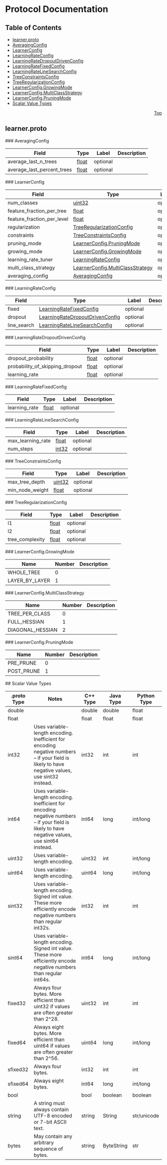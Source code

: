 # Protocol Documentation
<a name="top"/>

## Table of Contents
* [learner.proto](#learner.proto)
 * [AveragingConfig](#tensorflow.boosted_trees.learner.AveragingConfig)
 * [LearnerConfig](#tensorflow.boosted_trees.learner.LearnerConfig)
 * [LearningRateConfig](#tensorflow.boosted_trees.learner.LearningRateConfig)
 * [LearningRateDropoutDrivenConfig](#tensorflow.boosted_trees.learner.LearningRateDropoutDrivenConfig)
 * [LearningRateFixedConfig](#tensorflow.boosted_trees.learner.LearningRateFixedConfig)
 * [LearningRateLineSearchConfig](#tensorflow.boosted_trees.learner.LearningRateLineSearchConfig)
 * [TreeConstraintsConfig](#tensorflow.boosted_trees.learner.TreeConstraintsConfig)
 * [TreeRegularizationConfig](#tensorflow.boosted_trees.learner.TreeRegularizationConfig)
 * [LearnerConfig.GrowingMode](#tensorflow.boosted_trees.learner.LearnerConfig.GrowingMode)
 * [LearnerConfig.MultiClassStrategy](#tensorflow.boosted_trees.learner.LearnerConfig.MultiClassStrategy)
 * [LearnerConfig.PruningMode](#tensorflow.boosted_trees.learner.LearnerConfig.PruningMode)
* [Scalar Value Types](#scalar-value-types)

<a name="learner.proto"/>
<p align="right"><a href="#top">Top</a></p>

## learner.proto



<a name="tensorflow.boosted_trees.learner.AveragingConfig"/>
### AveragingConfig


| Field | Type | Label | Description |
| ----- | ---- | ----- | ----------- |
| average_last_n_trees | [float](#float) | optional |  |
| average_last_percent_trees | [float](#float) | optional |  |


<a name="tensorflow.boosted_trees.learner.LearnerConfig"/>
### LearnerConfig


| Field | Type | Label | Description |
| ----- | ---- | ----- | ----------- |
| num_classes | [uint32](#uint32) | optional |  |
| feature_fraction_per_tree | [float](#float) | optional |  |
| feature_fraction_per_level | [float](#float) | optional |  |
| regularization | [TreeRegularizationConfig](#tensorflow.boosted_trees.learner.TreeRegularizationConfig) | optional |  |
| constraints | [TreeConstraintsConfig](#tensorflow.boosted_trees.learner.TreeConstraintsConfig) | optional |  |
| pruning_mode | [LearnerConfig.PruningMode](#tensorflow.boosted_trees.learner.LearnerConfig.PruningMode) | optional |  |
| growing_mode | [LearnerConfig.GrowingMode](#tensorflow.boosted_trees.learner.LearnerConfig.GrowingMode) | optional |  |
| learning_rate_tuner | [LearningRateConfig](#tensorflow.boosted_trees.learner.LearningRateConfig) | optional |  |
| multi_class_strategy | [LearnerConfig.MultiClassStrategy](#tensorflow.boosted_trees.learner.LearnerConfig.MultiClassStrategy) | optional |  |
| averaging_config | [AveragingConfig](#tensorflow.boosted_trees.learner.AveragingConfig) | optional |  |


<a name="tensorflow.boosted_trees.learner.LearningRateConfig"/>
### LearningRateConfig


| Field | Type | Label | Description |
| ----- | ---- | ----- | ----------- |
| fixed | [LearningRateFixedConfig](#tensorflow.boosted_trees.learner.LearningRateFixedConfig) | optional |  |
| dropout | [LearningRateDropoutDrivenConfig](#tensorflow.boosted_trees.learner.LearningRateDropoutDrivenConfig) | optional |  |
| line_search | [LearningRateLineSearchConfig](#tensorflow.boosted_trees.learner.LearningRateLineSearchConfig) | optional |  |


<a name="tensorflow.boosted_trees.learner.LearningRateDropoutDrivenConfig"/>
### LearningRateDropoutDrivenConfig


| Field | Type | Label | Description |
| ----- | ---- | ----- | ----------- |
| dropout_probability | [float](#float) | optional |  |
| probability_of_skipping_dropout | [float](#float) | optional |  |
| learning_rate | [float](#float) | optional |  |


<a name="tensorflow.boosted_trees.learner.LearningRateFixedConfig"/>
### LearningRateFixedConfig


| Field | Type | Label | Description |
| ----- | ---- | ----- | ----------- |
| learning_rate | [float](#float) | optional |  |


<a name="tensorflow.boosted_trees.learner.LearningRateLineSearchConfig"/>
### LearningRateLineSearchConfig


| Field | Type | Label | Description |
| ----- | ---- | ----- | ----------- |
| max_learning_rate | [float](#float) | optional |  |
| num_steps | [int32](#int32) | optional |  |


<a name="tensorflow.boosted_trees.learner.TreeConstraintsConfig"/>
### TreeConstraintsConfig


| Field | Type | Label | Description |
| ----- | ---- | ----- | ----------- |
| max_tree_depth | [uint32](#uint32) | optional |  |
| min_node_weight | [float](#float) | optional |  |


<a name="tensorflow.boosted_trees.learner.TreeRegularizationConfig"/>
### TreeRegularizationConfig


| Field | Type | Label | Description |
| ----- | ---- | ----- | ----------- |
| l1 | [float](#float) | optional |  |
| l2 | [float](#float) | optional |  |
| tree_complexity | [float](#float) | optional |  |



<a name="tensorflow.boosted_trees.learner.LearnerConfig.GrowingMode"/>
### LearnerConfig.GrowingMode


| Name | Number | Description |
| ---- | ------ | ----------- |
| WHOLE_TREE | 0 |  |
| LAYER_BY_LAYER | 1 |  |

<a name="tensorflow.boosted_trees.learner.LearnerConfig.MultiClassStrategy"/>
### LearnerConfig.MultiClassStrategy


| Name | Number | Description |
| ---- | ------ | ----------- |
| TREE_PER_CLASS | 0 |  |
| FULL_HESSIAN | 1 |  |
| DIAGONAL_HESSIAN | 2 |  |

<a name="tensorflow.boosted_trees.learner.LearnerConfig.PruningMode"/>
### LearnerConfig.PruningMode


| Name | Number | Description |
| ---- | ------ | ----------- |
| PRE_PRUNE | 0 |  |
| POST_PRUNE | 1 |  |





<a name="scalar-value-types"/>
## Scalar Value Types

| .proto Type | Notes | C++ Type | Java Type | Python Type |
| ----------- | ----- | -------- | --------- | ----------- |
| <a name="double"/> double |  | double | double | float |
| <a name="float"/> float |  | float | float | float |
| <a name="int32"/> int32 | Uses variable-length encoding. Inefficient for encoding negative numbers – if your field is likely to have negative values, use sint32 instead. | int32 | int | int |
| <a name="int64"/> int64 | Uses variable-length encoding. Inefficient for encoding negative numbers – if your field is likely to have negative values, use sint64 instead. | int64 | long | int/long |
| <a name="uint32"/> uint32 | Uses variable-length encoding. | uint32 | int | int/long |
| <a name="uint64"/> uint64 | Uses variable-length encoding. | uint64 | long | int/long |
| <a name="sint32"/> sint32 | Uses variable-length encoding. Signed int value. These more efficiently encode negative numbers than regular int32s. | int32 | int | int |
| <a name="sint64"/> sint64 | Uses variable-length encoding. Signed int value. These more efficiently encode negative numbers than regular int64s. | int64 | long | int/long |
| <a name="fixed32"/> fixed32 | Always four bytes. More efficient than uint32 if values are often greater than 2^28. | uint32 | int | int |
| <a name="fixed64"/> fixed64 | Always eight bytes. More efficient than uint64 if values are often greater than 2^56. | uint64 | long | int/long |
| <a name="sfixed32"/> sfixed32 | Always four bytes. | int32 | int | int |
| <a name="sfixed64"/> sfixed64 | Always eight bytes. | int64 | long | int/long |
| <a name="bool"/> bool |  | bool | boolean | boolean |
| <a name="string"/> string | A string must always contain UTF-8 encoded or 7-bit ASCII text. | string | String | str/unicode |
| <a name="bytes"/> bytes | May contain any arbitrary sequence of bytes. | string | ByteString | str |
